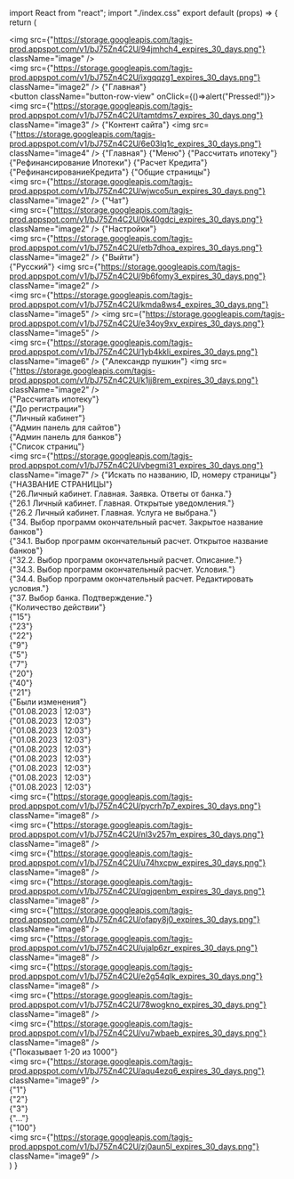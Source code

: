 import React from "react";
import "./index.css"
export default (props) => {
	return (
		<div className="contain">
			<div className="row-view">
				<div className="row-view2">
					<div className="column">
						<img
							src={"https://storage.googleapis.com/tagjs-prod.appspot.com/v1/bJ75Zn4C2U/94jmhch4_expires_30_days.png"} 
							className="image"
						/>
						<div className="column2">
							<div className="row-view3">
								<img
									src={"https://storage.googleapis.com/tagjs-prod.appspot.com/v1/bJ75Zn4C2U/ixgqqzg1_expires_30_days.png"} 
									className="image2"
								/>
								<span className="text" >
									{"Главная"}
								</span>
							</div>
							<div className="column3">
								<button className="button-row-view"
									onClick={()=>alert("Pressed!")}>
									<img
										src={"https://storage.googleapis.com/tagjs-prod.appspot.com/v1/bJ75Zn4C2U/tamtdms7_expires_30_days.png"} 
										className="image3"
									/>
									<span className="text2" >
										{"Контент сайта"}
									</span>
									<img
										src={"https://storage.googleapis.com/tagjs-prod.appspot.com/v1/bJ75Zn4C2U/6e03lq1c_expires_30_days.png"} 
										className="image4"
									/>
								</button>
								<span className="text3" >
									{"Главная"}
								</span>
								<span className="text3" >
									{"Меню"}
								</span>
								<span className="text4" >
									{"Рассчитать ипотеку"}
								</span>
								<span className="text5" >
									{"Рефинансирование Ипотеки"}
								</span>
								<span className="text5" >
									{"Расчет Кредита"}
								</span>
								<span className="text6" >
									{"РефинансированиеКредита"}
								</span>
								<span className="text7" >
									{"Общие страницы"}
								</span>
							</div>
							<div className="row-view4">
								<img
									src={"https://storage.googleapis.com/tagjs-prod.appspot.com/v1/bJ75Zn4C2U/wjwco5un_expires_30_days.png"} 
									className="image2"
								/>
								<span className="text" >
									{"Чат"}
								</span>
							</div>
						</div>
						<div className="box">
						</div>
						<div className="row-view3">
							<img
								src={"https://storage.googleapis.com/tagjs-prod.appspot.com/v1/bJ75Zn4C2U/0k40gdci_expires_30_days.png"} 
								className="image2"
							/>
							<span className="text" >
								{"Настройки"}
							</span>
						</div>
						<div className="row-view4">
							<img
								src={"https://storage.googleapis.com/tagjs-prod.appspot.com/v1/bJ75Zn4C2U/etb7dhoa_expires_30_days.png"} 
								className="image2"
							/>
							<span className="text" >
								{"Выйти"}
							</span>
						</div>
					</div>
					<div className="box2">
					</div>
				</div>
				<div className="column4">
					<div className="row-view5">
						<div className="row-view6">
							<span className="text8" >
								{"Русский"}
							</span>
							<img
								src={"https://storage.googleapis.com/tagjs-prod.appspot.com/v1/bJ75Zn4C2U/9b6fomy3_expires_30_days.png"} 
								className="image2"
							/>
						</div>
						<img
							src={"https://storage.googleapis.com/tagjs-prod.appspot.com/v1/bJ75Zn4C2U/kmda8ws4_expires_30_days.png"} 
							className="image5"
						/>
						<img
							src={"https://storage.googleapis.com/tagjs-prod.appspot.com/v1/bJ75Zn4C2U/e34oy9xv_expires_30_days.png"} 
							className="image5"
						/>
						<div className="row-view7">
							<img
								src={"https://storage.googleapis.com/tagjs-prod.appspot.com/v1/bJ75Zn4C2U/1yb4kkli_expires_30_days.png"} 
								className="image6"
							/>
							<span className="text9" >
								{"Александр пушкин"}
							</span>
							<img
								src={"https://storage.googleapis.com/tagjs-prod.appspot.com/v1/bJ75Zn4C2U/k1jj8rem_expires_30_days.png"} 
								className="image2"
							/>
						</div>
					</div>
					<div className="column5">
						<span className="text10" >
							{"Рассчитать ипотеку"}
						</span>
						<div className="row-view8">
							<div className="view">
								<span className="text11" >
									{"До регистрации"}
								</span>
							</div>
							<div className="box3">
							</div>
							<div className="view2">
								<span className="text12" >
									{"Личный кабинет"}
								</span>
							</div>
							<div className="box3">
							</div>
							<div className="view3">
								<span className="text11" >
									{"Админ панель для сайтов"}
								</span>
							</div>
							<div className="box3">
							</div>
							<div className="view4">
								<span className="text13" >
									{"Админ панель для банков"}
								</span>
							</div>
							<div className="box3">
							</div>
						</div>
						<div className="column6">
							<span className="text14" >
								{"Список страниц"}
							</span>
							<div className="column7">
								<div className="row-view9">
									<img
										src={"https://storage.googleapis.com/tagjs-prod.appspot.com/v1/bJ75Zn4C2U/vbegmi31_expires_30_days.png"} 
										className="image7"
									/>
									<span className="text15" >
										{"Искать по названию, ID, номеру страницы"}
									</span>
								</div>
								<div className="row-view">
									<div className="column8">
										<div className="view5">
											<span className="text16" >
												{"НАЗВАНИЕ СТРАНИЦЫ"}
											</span>
										</div>
										<div className="box4">
										</div>
										<span className="text17" >
											{"26.Личный кабинет. Главная. Заявка. Ответы от банка."}
										</span>
										<div className="box4">
										</div>
										<span className="text17" >
											{"26.1 Личный кабинет. Главная. Открытые уведомления."}
										</span>
										<div className="box4">
										</div>
										<span className="text17" >
											{"26.2 Личный кабинет. Главная. Услуга не выбрана."}
										</span>
										<div className="box4">
										</div>
										<span className="text17" >
											{"34. Выбор программ окончательный расчет. Закрытое название банков"}
										</span>
										<div className="box4">
										</div>
										<span className="text17" >
											{"34.1. Выбор программ окончательный расчет. Открытое название банков"}
										</span>
										<div className="box4">
										</div>
										<span className="text17" >
											{"32.2. Выбор программ окончательный расчет. Описание."}
										</span>
										<div className="box4">
										</div>
										<span className="text17" >
											{"34.3. Выбор программ окончательный расчет. Условия."}
										</span>
										<div className="box4">
										</div>
										<span className="text17" >
											{"34.4. Выбор программ окончательный расчет. Редактировать условия."}
										</span>
										<div className="box4">
										</div>
										<span className="text17" >
											{"37. Выбор банка. Подтверждение."}
										</span>
									</div>
									<div className="column9">
										<div className="view6">
											<span className="text18" >
												{"Количество действии"}
											</span>
										</div>
										<div className="box5">
										</div>
										<span className="text19" >
											{"15"}
										</span>
										<div className="box5">
										</div>
										<span className="text20" >
											{"23"}
										</span>
										<div className="box5">
										</div>
										<span className="text20" >
											{"22"}
										</span>
										<div className="box5">
										</div>
										<span className="text21" >
											{"9"}
										</span>
										<div className="box5">
										</div>
										<span className="text21" >
											{"5"}
										</span>
										<div className="box5">
										</div>
										<span className="text21" >
											{"7"}
										</span>
										<div className="box5">
										</div>
										<span className="text19" >
											{"20"}
										</span>
										<div className="box5">
										</div>
										<span className="text20" >
											{"40"}
										</span>
										<div className="box5">
										</div>
										<span className="text20" >
											{"21"}
										</span>
									</div>
									<div className="column9">
										<div className="view7">
											<span className="text18" >
												{"Были изменения"}
											</span>
										</div>
										<div className="box5">
										</div>
										<span className="text22" >
											{"01.08.2023 | 12:03"}
										</span>
										<div className="box5">
										</div>
										<span className="text23" >
											{"01.08.2023 | 12:03"}
										</span>
										<div className="box5">
										</div>
										<span className="text23" >
											{"01.08.2023 | 12:03"}
										</span>
										<div className="box5">
										</div>
										<span className="text23" >
											{"01.08.2023 | 12:03"}
										</span>
										<div className="box5">
										</div>
										<span className="text23" >
											{"01.08.2023 | 12:03"}
										</span>
										<div className="box5">
										</div>
										<span className="text23" >
											{"01.08.2023 | 12:03"}
										</span>
										<div className="box5">
										</div>
										<span className="text22" >
											{"01.08.2023 | 12:03"}
										</span>
										<div className="box5">
										</div>
										<span className="text23" >
											{"01.08.2023 | 12:03"}
										</span>
										<div className="box5">
										</div>
										<span className="text23" >
											{"01.08.2023 | 12:03"}
										</span>
									</div>
									<div className="column10">
										<div className="box6">
										</div>
										<div className="box7">
										</div>
										<img
											src={"https://storage.googleapis.com/tagjs-prod.appspot.com/v1/bJ75Zn4C2U/pycrh7p7_expires_30_days.png"} 
											className="image8"
										/>
										<div className="box7">
										</div>
										<img
											src={"https://storage.googleapis.com/tagjs-prod.appspot.com/v1/bJ75Zn4C2U/nl3v257m_expires_30_days.png"} 
											className="image8"
										/>
										<div className="box7">
										</div>
										<img
											src={"https://storage.googleapis.com/tagjs-prod.appspot.com/v1/bJ75Zn4C2U/u74hxcpw_expires_30_days.png"} 
											className="image8"
										/>
										<div className="box7">
										</div>
										<img
											src={"https://storage.googleapis.com/tagjs-prod.appspot.com/v1/bJ75Zn4C2U/qgjqenbm_expires_30_days.png"} 
											className="image8"
										/>
										<div className="box7">
										</div>
										<img
											src={"https://storage.googleapis.com/tagjs-prod.appspot.com/v1/bJ75Zn4C2U/ofapy8j0_expires_30_days.png"} 
											className="image8"
										/>
										<div className="box7">
										</div>
										<img
											src={"https://storage.googleapis.com/tagjs-prod.appspot.com/v1/bJ75Zn4C2U/ujalp6zr_expires_30_days.png"} 
											className="image8"
										/>
										<div className="box7">
										</div>
										<img
											src={"https://storage.googleapis.com/tagjs-prod.appspot.com/v1/bJ75Zn4C2U/e2g54qlk_expires_30_days.png"} 
											className="image8"
										/>
										<div className="box7">
										</div>
										<img
											src={"https://storage.googleapis.com/tagjs-prod.appspot.com/v1/bJ75Zn4C2U/78wogkno_expires_30_days.png"} 
											className="image8"
										/>
										<div className="box7">
										</div>
										<img
											src={"https://storage.googleapis.com/tagjs-prod.appspot.com/v1/bJ75Zn4C2U/vu7wbaeb_expires_30_days.png"} 
											className="image8"
										/>
									</div>
								</div>
								<div className="row-view10">
									<span className="text24" >
										{"Показывает 1-20 из 1000"}
									</span>
									<div className="row-view11">
										<img
											src={"https://storage.googleapis.com/tagjs-prod.appspot.com/v1/bJ75Zn4C2U/aqu4ezq6_expires_30_days.png"} 
											className="image9"
										/>
										<div className="view8">
											<span className="text11" >
												{"1"}
											</span>
										</div>
										<div className="view9">
											<span className="text12" >
												{"2"}
											</span>
										</div>
										<div className="view8">
											<span className="text11" >
												{"3"}
											</span>
										</div>
										<div className="view8">
											<span className="text11" >
												{"..."}
											</span>
										</div>
										<div className="view8">
											<span className="text11" >
												{"100"}
											</span>
										</div>
										<img
											src={"https://storage.googleapis.com/tagjs-prod.appspot.com/v1/bJ75Zn4C2U/zj0aun5l_expires_30_days.png"} 
											className="image9"
										/>
									</div>
								</div>
							</div>
						</div>
					</div>
				</div>
			</div>
		</div>
	)
}